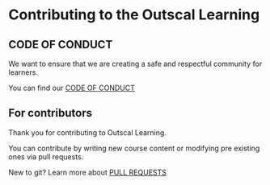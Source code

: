 # Contributing to the Outscal Learning

## CODE OF CONDUCT
We want to ensure that we are creating a safe and respectful community for learners.

You can find our [CODE OF CONDUCT](CODE_OF_CONDUCT.md)

## For contributors
Thank you for contributing to Outscal Learning.

You can contribute by writing new course content or modifying pre existing ones via pull requests.

New to git? Learn more about [PULL REQUESTS](https://docs.github.com/en/github/collaborating-with-pull-requests)

